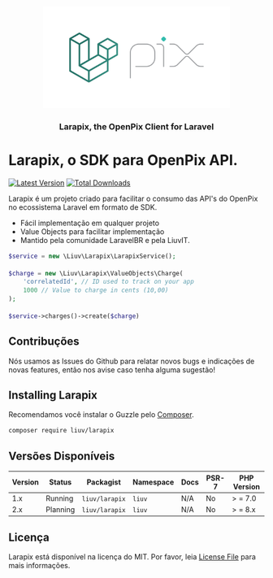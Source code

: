 <center>
  <img src=".github/logo.png" alt="" height="200">
  <h3>Larapix, the OpenPix Client for Laravel</h3>
</center>

# Larapix, o SDK para OpenPix API.

[![Latest Version](https://img.shields.io/github/release/liuvIT/larapix.svg?style=flat-square)](https://github.com/liuvIT/larapix/releases)
[![Total Downloads](https://img.shields.io/packagist/dt/liuv/larapix.svg?style=flat-square)](https://packagist.org/packages/liuvIT/larapix)

Larapix é um projeto criado para facilitar o consumo das API's do OpenPix no ecossistema Laravel em formato de
SDK.

- Fácil implementação em qualquer projeto
- Value Objects para facilitar implementação
- Mantido pela comunidade LaravelBR e pela LiuvIT.

```php
$service = new \Liuv\Larapix\LarapixService();

$charge = new \Liuv\Larapix\ValueObjects\Charge(
    'correlatedId', // ID used to track on your app
    1000 // Value to charge in cents (10,00)
);

$service->charges()->create($charge)
```

## Contribuções

Nós usamos as Issues do Github para relatar novos bugs e indicações de novas features, então nos avise caso tenha alguma
sugestão!

## Installing Larapix

Recomendamos você instalar o Guzzle pelo [Composer](https://getcomposer.org/).

```bash
composer require liuv/larapix
```

## Versões Disponíveis

| Version | Status   | Packagist      | Namespace | Docs | PSR-7 | PHP Version |
|---------|----------|----------------|-----------|------|-------|-------------|
| 1.x     | Running  | `liuv/larapix` | `liuv`    | N/A  | No    | > = 7.0     |
| 2.x     | Planning | `liuv/larapix` | `liuv`    | N/A  | No    | > = 8.x     |


## Licença

Larapix está disponível na licença do MIT. Por favor, leia [License File](LICENSE) para mais informações.